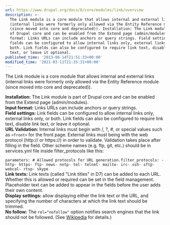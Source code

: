 ```yaml
---
url: https://www.drupal.org/docs/8/core/modules/link/overview
description: >-
  The Link module is a core module that allows internal and external links
  (internal links were formerly only allowed via the Entity Reference module
  (since moved into core and deprecated)). Installation: The Link module is part
  of Drupal core and can be enabled from the Extend page (admin/modules). Input
  format: Links URLs can include anchors or query strings. Field settings: Link
  fields can be configured to allow internal links only, external links only, or
  both. Link fields can also be configured to require link text, disable link
  text, or leave it optional.
published_time: '2013-06-14T21:51:33+00:00'
modified_time: '2021-03-11T21:35:31+00:00'
---
```

The Link module is a core module that allows internal and external links (internal links were formerly only allowed via the Entity Reference module (since moved into core and deprecated)).

**Installation:** The Link module is part of Drupal core and can be enabled from the Extend page (admin/modules).  
**Input format:** Links URLs can include anchors or query strings.  
**Field settings:** Link fields can be configured to allow internal links only, external links only, or both. Link fields can also be configured to require link text, disable link text, or leave it optional.  
**URL Validation:** Internal links must begin with /, ?, #, or special values such as `<front>` for the front page. External links must being with the web protocol (http:// or https://) in order to validate. Validation takes place after filling in the field. Other scheme names (e.g. ftp, git, etc.) should be in services.yml file inside filter\_protocols like this:

`parameters: # Allowed protocols for URL generation.filter_protocols: - http- https- ftp- news- nntp- tel- telnet- mailto- irc- ssh- sftp- webcal- rtsp- skype`  
**Link texts:** Link texts (called "Link titles" in D7) can be added to each URL. Whether this is allowed or required can be set in the field management. Placeholder text can be added to appear in the fields before the user adds their own content.  
**Display settings:** allow displaying either the link text or the URL, and specifying the number of characters at which the link text should be trimmed.  
**No follow:** The `rel="nofollow"` option notifies search engines that the link should not be followed. (See [Wikipedia](https://en.wikipedia.org/wiki/Nofollow) for details.)